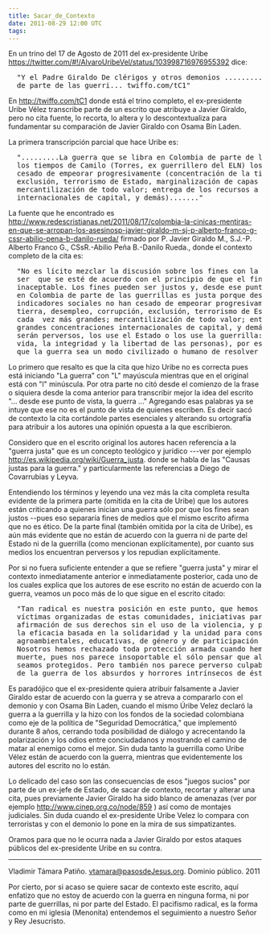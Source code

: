 ```yaml
---
title: Sacar_de_Contexto
date: 2011-08-29 12:00 UTC
tags:
---
```

En un trino del 17 de Agosto de  2011 del ex-presidente Uribe https://twitter.com/#!/AlvaroUribeVel/status/103998716976955392 dice:

<pre>
  "Y el Padre Giraldo De clérigos y otros demonios .........La guerra que se libra en Colombia 
  de parte de las guerri... twiffo.com/tC1"
</pre>
En http://twiffo.com/tC1 donde está el trino completo, el ex-presidente Uribe Vélez transcribe parte de un escrito que atribuye a Javier Giraldo, pero no cita fuente, lo recorta, lo altera y lo descontextualiza para fundamentar su comparación de Javier Giraldo con Osama Bin Laden.

La primera transcripción parcial que hace Uribe es:
 
<pre>
  ".........La guerra que se libra en Colombia de parte de las guerrillas es justa porque desde 
  los tiempos de Camilo (Torres, ex guerrillero del ELN) los indicadores sociales no han 
  cesado de empeorar progresivamente (concentración de la tierra, desempleo, corrupción, 
  exclusión, terrorismo de Estado, marginalización de capas cada vez más grandes; 
  mercantilización de todo valor; entrega de los recursos a las más grandes concentraciones 
  internacionales de capital, y demás)......."
</pre>

La fuente que he encontrado es http://www.redescristianas.net/2011/08/17/colombia-la-cinicas-mentiras-en-que-se-arropan-los-asesinosp-javier-giraldo-m-sj-p-alberto-franco-g-cssr-abilio-pena-b-danilo-rueda/  firmado por P. Javier Giraldo M., S.J.-P. Alberto Franco G., CSsR.-Abilio Peña B.-Danilo Rueda., donde el contexto completo de la cita es:

<pre>
  "No es lícito mezclar la discusión sobre los fines con la discusión sobre los medios, a no 
  ser  que se esté de acuerdo con el principio de que el fin justifica los medios, éticamente 
  inaceptable. Los fines pueden ser justos y, desde ese punto de vista, la guerra que se libra 
  en Colombia de parte de las guerrillas es justa porque desde los tiempos de Camilo los 
  indicadores sociales no han cesado de empeorar progresivamente (concentración de la 
  tierra, desempleo, corrupción, exclusión, terrorismo de Estado, marginalización de capas
  cada  vez más grandes; mercantilización de todo valor; entrega de los recursos a las más 
  grandes concentraciones internacionales de capital, y demás). Pero, los medios siempre 
  serán perversos, los use el Estado o los use la guerrilla: matar, herir y capturar (destruir la 
  vida, la integridad y la libertad de las personas), por eso los repudiamos y no consideramos 
  que la guerra sea un modo civilizado o humano de resolver conflictos."
</pre>

Lo primero que resalto es que la cita que hizo Uribe no es correcta pues está iniciando "La guerra" con "L" mayúscula mientras que en el original está con "l" minúscula.  Por otra parte no citó desde el comienzo de la frase o siquiera desde la coma anterior para transcribir mejor la idea del escrito "... desde ese punto de vista, la guerra ..."   Agregando esas palabras ya se intuye que ese no es el punto de vista de quienes escriben.   Es decir sacó de contexto la cita cortándole partes esenciales  y alterando su ortografía para atribuir a los autores una opinión opuesta a la que escribieron.

Considero que en el escrito original los autores hacen referencia a la "guerra justa" que es un concepto teológico y jurídico ---ver por ejemplo http://es.wikipedia.org/wiki/Guerra_justa.  donde se habla de las "Causas justas para la guerra." y particularmente las referencias a Diego de Covarrubias y Leyva.

Entendiendo los términos y leyendo una vez más la cita completa resulta evidente de la primera parte (omitida en la cita de Uribe) que los autores están criticando a quienes inician una guerra sólo por que los fines sean justos --pues eso separaría fines de medios que el mismo escrito afirma que no es ético.  De la parte final  (también omitida por la cita de Uribe), es aún más evidente que no están de acuerdo con la guerra ni de parte del Estado ni de la guerrilla (como mencionan explícitamente), por cuanto sus medios los encuentran perversos y los repudian explícitamente.

Por si no fuera suficiente entender a que se refiere "guerra justa" y mirar el contexto inmediatamente anterior e inmediatamente posterior, cada uno de los cuales explica que los autores de ese escrito no están de acuerdo con la guerra,  veamos un poco más de lo que sigue en el escrito citado:

<pre>
  "Tan radical es nuestra posición en este punto, que hemos construido, al lado de las 
  víctimas organizadas de estas comunidades, iniciativas para su protección no armada, la 
  afirmación de sus derechos sin el uso de la violencia, y para que estas sean un ejemplo de 
  la eficacia basada en la solidaridad y la unidad para construir alternativas productivas 
  agroambientales, educativas, de género y de participación democrática.
  Nosotros hemos rechazado toda protección armada cuando hemos estado amenazados de 
  muerte, pues nos parece insoportable el sólo pensar que alguien pueda morir para que 
  seamos protegidos. Pero también nos parece perverso culpabilizar sólo a la parte más débil 
  de la guerra de los absurdos y horrores intrínsecos de ésta."
</pre>

Es paradójico que el ex-presidente quiera atribuir falsamente a Javier Giraldo estar de acuerdo con la guerra y se atreva a compararlo con el demonio y con Osama Bin Laden, cuando el mismo Úribe Velez declaró la guerra a la guerrilla y la hizo con los fondos de la sociedad colombiana como eje de la política de "Seguridad Democrática," que implementó durante 8 años, cerrando toda posibilidad de diálogo y acrecentando la polarización y los odios entre conciudadanos y mostrando el camino de matar al enemigo como el mejor. Sin duda tanto la guerrilla como Uribe Vélez están de acuerdo con la guerra,  mientras que evidentemente los autores del escrito no lo están.  

Lo delicado del caso son las consecuencias de esos "juegos sucios" por parte de un ex-jefe de Estado, de sacar de contexto, recortar y alterar una cita, pues previamente Javier Giraldo ha sido blanco de amenazas (ver por ejemplo http://www.cinep.org.co/node/859 ) así como de montajes judiciales.  Sin duda cuando el ex-presidente Uribe Velez lo compara con terroristas y con el demonio lo pone en la mira de sus simpatizantes.


Oramos para que no le ocurra nada a Javier Giraldo por estos ataques públicos del ex-presidente Uribe en su contra.



----
Vladimir Támara Patiño. vtamara@pasosdeJesus.org.  Dominio público. 2011

Por cierto, por si acaso se quiere sacar de contexto este escrito, aquí enfatizo que no estoy de acuerdo con la guerra en ninguna forma, ni por parte de guerrillas, ni por parte del Estado.  El pacifismo radical, es la forma como en mi iglesia (Menonita) entendemos el seguimiento a nuestro Señor y Rey Jesucristo.

